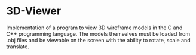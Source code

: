 # 3D-Viewer
Implementation of a program to view 3D wireframe models in the C and C++ programming language. The models themselves must be loaded from .obj files and be viewable on the screen with the ability to rotate, scale and translate. 
